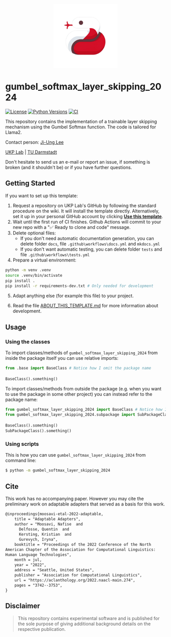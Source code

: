 <p  align="center">
  <img src='logo.png' width='200'>
</p>

# gumbel_softmax_layer_skipping_2024
[![License](https://img.shields.io/github/license/UKPLab/ukp-project-template)](https://opensource.org/licenses/Apache-2.0)
[![Python Versions](https://img.shields.io/badge/Python-3.9-blue.svg?style=flat&logo=python&logoColor=white)](https://www.python.org/)
[![CI](https://github.com/UKPLab/gumbel-softmax-layer-skipping-2024/actions/workflows/main.yml/badge.svg)](https://github.com/UKPLab/gumbel-softmax-layer-skipping-2024/actions/workflows/main.yml)

This repository contains the implementation of a trainable layer skipping mechanism using the Gumbel Softmax function. The code is tailored for Llama2. 

Contact person: [Ji-Ung Lee](mailto:bungobang@yahoo.de)

[UKP Lab](https://www.ukp.tu-darmstadt.de/) | [TU Darmstadt](https://www.tu-darmstadt.de/
)

Don't hesitate to send us an e-mail or report an issue, if something is broken (and it shouldn't be) or if you have further questions.


## Getting Started

If you want to set up this template:

1. Request a repository on UKP Lab's GitHub by following the standard procedure on the wiki. It will install the template directly. Alternatively, set it up in your personal GitHub account by clicking **[Use this template](https://github.com/rochacbruno/python-project-template/generate)**.
2. Wait until the first run of CI finishes. Github Actions will commit to your new repo with a "✅ Ready to clone and code" message.
3. Delete optional files: 
    - If you don't need automatic documentation generation, you can delete folder `docs`, file `.github\workflows\docs.yml` and `mkdocs.yml`
    - If you don't want automatic testing, you can delete folder `tests` and file `.github\workflows\tests.yml`
4. Prepare a virtual environment:
```bash
python -m venv .venv
source .venv/bin/activate
pip install .
pip install -r requirements-dev.txt # Only needed for development
```
5. Adapt anything else (for example this file) to your project. 

6. Read the file [ABOUT_THIS_TEMPLATE.md](ABOUT_THIS_TEMPLATE.md)  for more information about development.

## Usage

### Using the classes

To import classes/methods of `gumbel_softmax_layer_skipping_2024` from inside the package itself you can use relative imports: 

```py
from .base import BaseClass # Notice how I omit the package name

BaseClass().something()
```

To import classes/methods from outside the package (e.g. when you want to use the package in some other project) you can instead refer to the package name:

```py
from gumbel_softmax_layer_skipping_2024 import BaseClass # Notice how I omit the file name
from gumbel_softmax_layer_skipping_2024.subpackage import SubPackageClass # Here it's necessary because it's a subpackage

BaseClass().something()
SubPackageClass().something()
```

### Using scripts

This is how you can use `gumbel_softmax_layer_skipping_2024` from command line:

```bash
$ python -m gumbel_softmax_layer_skipping_2024
```

## Cite

This work has no accompanying paper. However you may cite the preliminary work on adaptable adapters that served as a basis for this work.

```
@inproceedings{moosavi-etal-2022-adaptable,
    title = "Adaptable Adapters",
    author = "Moosavi, Nafise  and
      Delfosse, Quentin  and
      Kersting, Kristian  and
      Gurevych, Iryna",
    booktitle = "Proceedings of the 2022 Conference of the North American Chapter of the Association for Computational Linguistics: Human Language Technologies",
    month = jul,
    year = "2022",
    address = "Seattle, United States",
    publisher = "Association for Computational Linguistics",
    url = "https://aclanthology.org/2022.naacl-main.274",
    pages = "3742--3753",
}
```

## Disclaimer

> This repository contains experimental software and is published for the sole purpose of giving additional background details on the respective publication. 
